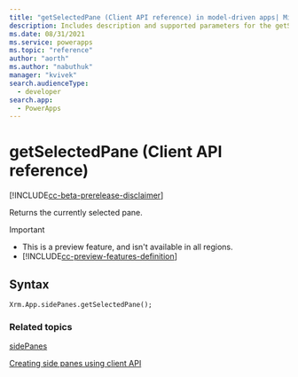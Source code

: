 ```yaml
---
title: "getSelectedPane (Client API reference) in model-driven apps| MicrosoftDocs"
description: Includes description and supported parameters for the getSelectedPane method.
ms.date: 08/31/2021
ms.service: powerapps
ms.topic: "reference"
author: "aorth"
ms.author: "nabuthuk"
manager: "kvivek"
search.audienceType: 
  - developer
search.app: 
  - PowerApps
---
```

# getSelectedPane (Client API reference)

[!INCLUDE[cc-beta-prerelease-disclaimer](../../../../../../includes/cc-beta-prerelease-disclaimer.md)]

Returns the currently selected pane.

> [!IMPORTANT]
> - This is a preview feature, and isn't available in all regions.
> - [!INCLUDE[cc-preview-features-definition](../../../../../../includes/cc-preview-features-definition.md)]


## Syntax

`Xrm.App.sidePanes.getSelectedPane();`

### Related topics

[sidePanes](../../xrm-app-sidepanes.md)

[Creating side panes using client API](../../../create-app-side-panes.md)

